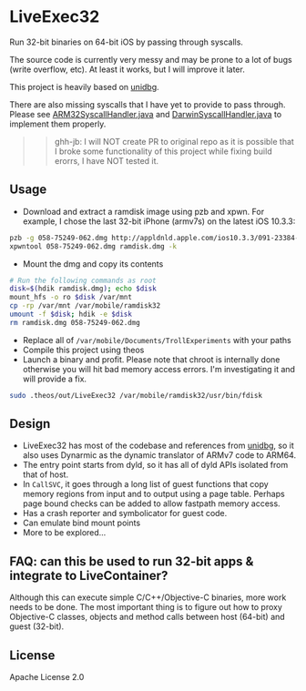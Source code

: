 # LiveExec32
Run 32-bit binaries on 64-bit iOS by passing through syscalls.

The source code is currently very messy and may be prone to a lot of bugs (write overflow, etc). At least it works, but I will improve it later.

This project is heavily based on [unidbg](https://github.com/zhkl0228/unidbg).

There are also missing syscalls that I have yet to provide to pass through. Please see [ARM32SyscallHandler.java](https://github.com/zhkl0228/unidbg/blob/master/unidbg-ios/src/main/java/com/github/unidbg/ios/ARM32SyscallHandler.java) and [DarwinSyscallHandler.java](https://github.com/zhkl0228/unidbg/blob/master/unidbg-ios/src/main/java/com/github/unidbg/ios/DarwinSyscallHandler.java) to implement them properly.

>>ghh-jb: I will NOT create PR to original repo as it is possible that I broke some functionality of this project while fixing build erorrs, I have NOT tested it. 

## Usage
- Download and extract a ramdisk image using pzb and xpwn. For example, I chose the last 32-bit iPhone (armv7s) on the latest iOS 10.3.3:
```bash
pzb -g 058-75249-062.dmg http://appldnld.apple.com/ios10.3.3/091-23384-20170719-CA966D80-6977-11E7-9F96-3E9100BA0AE3/iPhone_4.0_32bit_10.3.3_14G60_Restore.ipsw
xpwntool 058-75249-062.dmg ramdisk.dmg -k
```
- Mount the dmg and copy its contents
```bash
# Run the following commands as root
disk=$(hdik ramdisk.dmg); echo $disk
mount_hfs -o ro $disk /var/mnt
cp -rp /var/mnt /var/mobile/ramdisk32
umount -f $disk; hdik -e $disk
rm ramdisk.dmg 058-75249-062.dmg
```
- Replace all of `/var/mobile/Documents/TrollExperiments` with your paths
- Compile this project using theos
- Launch a binary and profit. Please note that chroot is internally done otherwise you will hit bad memory access errors. I'm investigating it and will provide a fix.
```bash
sudo .theos/out/LiveExec32 /var/mobile/ramdisk32/usr/bin/fdisk
```

## Design
- LiveExec32 has most of the codebase and references from [unidbg](https://github.com/zhkl0228/unidbg), so it also uses Dynarmic as the dynamic translator of ARMv7 code to ARM64.
- The entry point starts from dyld, so it has all of dyld APIs isolated from that of host.
- In `CallSVC`, it goes through a long list of guest functions that copy memory regions from input and to output using a page table. Perhaps page bound checks can be added to allow fastpath memory access.
- Has a crash reporter and symbolicator for guest code.
- Can emulate bind mount points
- More to be explored...

## FAQ: can this be used to run 32-bit apps & integrate to LiveContainer?
Although this can execute simple C/C++/Objective-C binaries, more work needs to be done. The most important thing is to figure out how to proxy Objective-C classes, objects and method calls between host (64-bit) and guest (32-bit).

## License
Apache License 2.0
